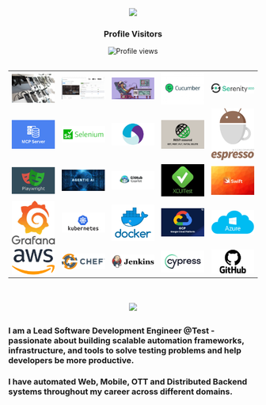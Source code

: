 <div align="center">
  <img src="https://media.giphy.com/media/hvRJCLFzcasrR4ia7z/giphy.gif" width="40px" />
  <h3>Profile Visitors</h3>
  <img src="https://komarev.com/ghpvc/?username=rdhandapani88&color=blue&style=flat-square" alt="Profile views" />
</div>
<br>

<table align="center">
  <tr>
    <td><img src="https://github.com/rdhandapani88/rdhandapani88/blob/main/MobileCloud.jpg" width="200"/></td>
    <td><img src="https://github.com/rdhandapani88/rdhandapani88/blob/main/img1.png" width="200"/></td>
    <td><img src="https://github.com/rdhandapani88/rdhandapani88/blob/main/img2.png" width="200"/></td>
    <td><img src="https://github.com/rdhandapani88/rdhandapani88/blob/main/cucumber.jpeg" width="200"/></td>
    <td><img src="https://github.com/rdhandapani88/rdhandapani88/blob/main/serenity.png" width="200"/></td>
  </tr>
  <tr>
    <td><img src="https://github.com/rdhandapani88/rdhandapani88/blob/main/mcp.png" width="200"/></td>
    <td><img src="https://github.com/rdhandapani88/rdhandapani88/blob/main/selenium_logo.webp" width="200"/></td>
    <td><img src="https://github.com/rdhandapani88/rdhandapani88/blob/main/appium.webp" width="200"/></td>
    <td><img src="https://github.com/rdhandapani88/rdhandapani88/blob/main/rest.png" width="200"/></td>
    <td><img src="https://github.com/rdhandapani88/rdhandapani88/blob/main/espression.png" width="200"/></td>
  </tr>
  <tr>
    <td><img src="https://github.com/rdhandapani88/rdhandapani88/blob/main/play.png" width="200"/></td>
    <td><img src="https://github.com/rdhandapani88/rdhandapani88/blob/main/agenticai.jpg" width="200"/></td>
    <td><img src="https://github.com/rdhandapani88/rdhandapani88/blob/main/copilot.jpg" width="200"/></td>
    <td><img src="https://github.com/rdhandapani88/rdhandapani88/blob/main/xcui.jpeg" width="200"/></td>
    <td><img src="https://github.com/rdhandapani88/rdhandapani88/blob/main/swift.webp" width="200"/></td>
  </tr>
    <tr>
    <td><img src="https://github.com/rdhandapani88/rdhandapani88/blob/main/grafana.jpeg" width="200"/></td>
    <td><img src="https://github.com/rdhandapani88/rdhandapani88/blob/main/kubernates.png" width="200"/></td>
    <td><img src="https://github.com/rdhandapani88/rdhandapani88/blob/main/docker_facebook_share.png" width="200"/></td>
    <td><img src="https://github.com/rdhandapani88/rdhandapani88/blob/main/gcp.svg" width="200"/></td>
    <td><img src="https://github.com/rdhandapani88/rdhandapani88/blob/main/Azure.png" width="200"/></td>
  </tr>
    <tr>
    <td><img src="https://github.com/rdhandapani88/rdhandapani88/blob/main/aws.png" width="200"/></td>
    <td><img src="https://github.com/rdhandapani88/rdhandapani88/blob/main/chef-logo.png" width="200"/></td>
    <td><img src="https://github.com/rdhandapani88/rdhandapani88/blob/main/jenkins.png" width="200"/></td>
    <td><img src="https://github.com/rdhandapani88/rdhandapani88/blob/main/cypress.png" width="200"/></td>
    <td><img src="https://github.com/rdhandapani88/rdhandapani88/blob/main/github.png" width="200"/></td>
  </tr>
</table>




<h1 align="center">
    <img src="https://readme-typing-svg.herokuapp.com/?font=Inter&size=48&center=true&vCenter=true&width=500&height=70&color=4493F8&duration=4000&lines=Hi+There!+👋;+I'm+Dhandapani+!;" />
</h1>

### I am a Lead Software Development Engineer @Test - passionate about building scalable automation frameworks, infrastructure, and tools to solve testing problems and help developers be more productive.
### I have automated Web, Mobile, OTT and Distributed Backend systems throughout my career across different domains.
